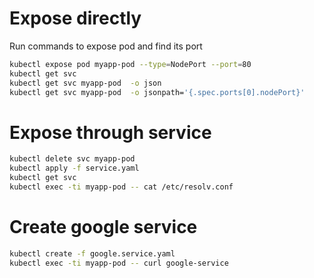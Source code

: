 # Expose directly

Run commands to expose pod and find its port

```sh
kubectl expose pod myapp-pod --type=NodePort --port=80
kubectl get svc
kubectl get svc myapp-pod  -o json
kubectl get svc myapp-pod  -o jsonpath='{.spec.ports[0].nodePort}'
```

# Expose through service

```sh
kubectl delete svc myapp-pod
kubectl apply -f service.yaml
kubectl get svc
kubectl exec -ti myapp-pod -- cat /etc/resolv.conf
```

# Create google service

```sh
kubectl create -f google.service.yaml
kubectl exec -ti myapp-pod -- curl google-service
```
